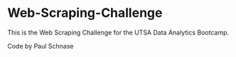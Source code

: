# Web-Scraping-Challenge

This is the Web Scraping Challenge for the UTSA Data Analytics Bootcamp.

Code by Paul Schnase
